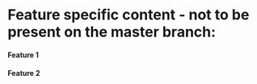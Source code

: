 # Feature specific content - not to be present on the master branch:

#### Feature 1
#### Feature 2

